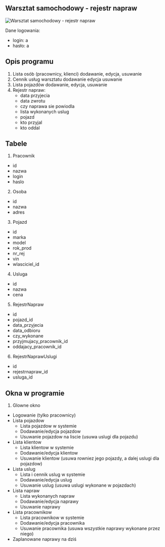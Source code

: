## Warsztat samochodowy - rejestr napraw

![Warsztat samochodowy - rejestr napraw](https://kamilplowiec.tk/img/portfolio/csdesktop5.jpg)

Dane logowania: 
- login: a
- hasło: a

## Opis programu

1. Lista osób (pracownicy, klienci) dodawanie, edycja, usuwanie
2. Cennik usług warsztatu dodawanie edycja usuwanie
3. Lista pojazdów dodawanie, edycja, usuwanie
4. Rejestr napraw:
	- data przyjecia
	- data zwrotu
	- czy naprawa sie powiodla
	- lista wykonanych uslug
	- pojazd
	- kto przyjal
	- kto oddal

## Tabele

1. Pracownik
- id
- nazwa
- login
- haslo

2. Osoba
- id
- nazwa
- adres

3. Pojazd
- id
- marka
- model
- rok_prod
- nr_rej
- vin
- wlasciciel_id

4. Usluga
- id
- nazwa
- cena

5. RejestrNapraw
- id
- pojazd_id
- data_przyjecia
- data_odbioru
- czy_wykonane
- przyjmujacy_pracownik_id
- oddajacy_pracownik_id

6. RejestrNaprawUslugi
- id
- rejestrnapraw_id
- usluga_id


## Okna w programie

1. Glowne okno
- Logowanie (tylko pracownicy)
- Lista pojazdow
  - Lista pojazdow w systemie
  - Dodawanie/edycja pojazdow
  - Usuwanie pojazdow na liscie (usuwa uslugi dla pojazdu)
- Lista klientow
  - Lista klientow w systemie
  - Dodawanie/edycja klientow
  - Usuwanie klientow (usuwa rowniez jego pojazdy, a dalej uslugi dla pojazdow)
- Lista uslug
  - Lista i cennik uslug w systemie
  - Dodawanie/edycja uslug
  - Usuwanie uslug (usuwa uslugi wykonane w pojazdach)
- Lista napraw
  - Lista wykonanych napraw
  - Dodawanie/edycja naprawy
  - Usuwanie naprawy
- Lista pracownikow
  - Lista pracownikow w systemie
  - Dodawanie/edycja pracownika
  - Usuwanie pracownika (usuwa wszystkie naprawy wykonane przez niego)
- Zaplanowane naprawy na dziś
